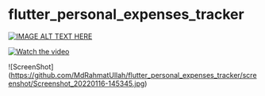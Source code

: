 # flutter_personal_expenses_tracker

[![IMAGE ALT TEXT HERE](https://img.youtube.com/vi/QaiP80f56ig/sddefault.jpg)](https://youtu.be/QaiP80f56ig)

[![Watch the video](https://img.youtube.com/vi/QaiP80f56ig/sddefault.jpg)](https://youtu.be/QaiP80f56ig)

![ScreenShot] (https://github.com/MdRahmatUllah/flutter_personal_expenses_tracker/screenshot/Screenshot_20220116-145345.jpg)
